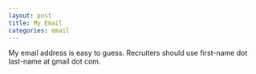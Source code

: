 ```yaml
---
layout: post
title: My Email
categories: email
---
```


My email address is easy to guess.  Recruiters should use first-name dot last-name at gmail dot com.
